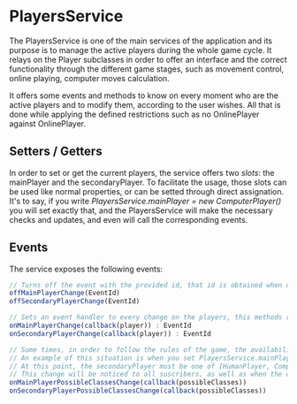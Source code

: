 # PlayersService

The PlayersService is one of the main services of the application and its purpose is to manage the active players during the whole game cycle. It relays on the Player subclasses in order to offer an interface and the correct functionality through the different game stages, such as movement control, online playing, computer moves calculation.

It offers some events and methods to know on every moment who are the active players and to modify them, according to the user wishes. All that is done while applying the defined restrictions such as no OnlinePlayer against OnlinePlayer.

## Setters / Getters

In order to set or get the current players, the service offers two _slots_: the mainPlayer and the secondaryPlayer. To facilitate the usage, those slots can be used like normal properties, or can be setted through direct assignation. It's to say, if you write _PlayersService.mainPlayer = new ComputerPlayer()_ you will set exactly that, and the PlayersService will make the necessary checks and updates, and even will call the corresponding events.

## Events

The service exposes the following events:

```js
// Turns off the event with the provided id, that id is obtained when calling onMainPlayerChange or onSecondaryPlayerChange
offMainPlayerChange(EventId)
offSecondaryPlayerChange(EventId)

// Sets an event handler to every change on the players, this methods return an id which must be passed in order to turn off the events
onMainPlayerChange(callback(player)) : EventId
onSecondaryPlayerChange(callback(player)) : EventId

// Some times, in order to follow the rules of the game, the availability of different kind of Players change for a particular slot, this event will warn you about it.
// An example of this situation is when you set PlayersService.mainPlayer = new ComputerPlayer().
// At this point, the secondaryPlayer must be one of [HumanPlayer, ComputerPlayer]
// This change will be noticed to all suscribers, as well as when the change is made backwards.
onMainPlayerPossibleClassesChange(callback(possibleClasses))
onSecondaryPlayerPossibleClassesChange(callback(possibleClasses))
```
